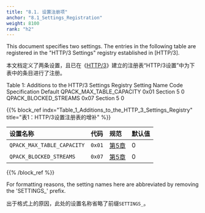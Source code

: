 ```yaml
---
title: "8.1. 设置注册项"
anchor: "8.1_Settings_Registration"
weight: 8100
rank: "h2"
---
```


This document specifies two settings. The entries in the following table are registered in the "HTTP/3 Settings" registry established in [HTTP/3].

本文档定义了两条设置，且已在《[HTTP/3](../RFC9114_Chinese_Simplified)》建立的注册表“HTTP/3设置”中为下表中的条目进行了注册。

Table 1: Additions to the HTTP/3 Settings Registry
Setting Name	Code	Specification	Default
QPACK_MAX_TABLE_CAPACITY	0x01	Section 5	0
QPACK_BLOCKED_STREAMS	0x07	Section 5	0

{{% block_ref
indx="Table_1_Additions_to_the_HTTP_3_Settings_Registry"
title="表1：HTTP/3设置注册表的增补" %}}

| 设置名称                       | 代码     | 规范       | 默认值 |
|:---------------------------|:-------|:---------|:----|
| `QPACK_MAX_TABLE_CAPACITY` | `0x01` | [第5章](#5_Configuration)  | 0   |
| `QPACK_BLOCKED_STREAMS`    | `0x07` | [第5章](#5_Configuration)  | 0   |

{{% /block_ref %}}

For formatting reasons, the setting names here are abbreviated by removing the 'SETTINGS_' prefix.

出于格式上的原因，此处的设置名称省略了前缀`SETTINGS_`。
